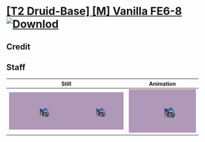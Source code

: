 # [\[T2 Druid-Base\] \[M\] Vanilla FE6-8](./) [![Downlod](https://img.shields.io/badge/Download--red?style=social&logo=github)](https://minhaskamal.github.io/DownGit/#/home?url=https://github.com/Klokinator/FE-Repo/tree/main/Battle%20Animations%2FMagi%20-%20Dark-Type%2F%5BT2%20Druid-Base%5D%20%5BM%5D%20Vanilla%20FE6-8%2F7.%20Staff)

## Credit



## Staff

| Still | Animation |
| :---: | :-------: |
| ![Staff still](./Staff_000.png) | ![Staff animation](./Staff.gif) |
